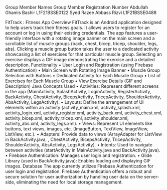 Group Member Names	      Group Member Registration Number
Abdullah Ghamis Bashir	      L1F21BSSE0122
Syed Razee Abbass Rizvi	      L1F21BSSE0488
			

FitTrack : Fitness App
Overview
FitTrack is an Android application designed to help users track their fitness goals. It allows users to register for an account or log in using their existing credentials. The app features a user-friendly interface with a rotating image banner on the main screen and a scrollable list of muscle groups (back, chest, bicep, tricep, shoulder, legs, abs). Clicking a muscle group button takes the user to a dedicated activity showcasing a list of exercises for that particular muscle group. Selecting an exercise displays a GIF image demonstrating the exercise and a detailed description.
Functionality
•	User Login and Registration (using Firebase Authentication)
•	Main Screen with Rotating Image Banner
•	Muscle Group Selection with Buttons
•	Dedicated Activity for Each Muscle Group
•	List of Exercises for Each Muscle Group
•	View Exercise Details (GIF and Description)
Java Concepts Used
•	Activities: Represent different screens in the app (MainActivity, SplashActivity, LoginActivity, RegisterActivity, BackActivity, ChestActivity, BicepsActivity, TricepActivity, ShoulderActivity, AbsActivity, LegsActivity).
•	Layouts: Define the arrangement of UI elements within an activity (activity_main.xml, activity_splash.xml, activity_login.xml, activity_register.xml, activity_back.xml, activity_chest.xml, activity_bicep.xml, activity_tricep.xml, activity_shoulder.xml, activity_abs.xml, activity_legs.xml).
•	Views: Represent UI elements like buttons, text views, images, etc. (ImageButton, TextView, ImageView, ListView, etc.).
•	Adapters: Provide data to views (ArrayAdapter for ListView in BackActivity.java, , ChestActivity, BicepsActivity, TricepActivity, ShoulderActivity, AbsActivity, LegsActivity).
•	Intents: Used to navigate between activities (startActivity in MainActivity.java and BackActivity.java).
•	Firebase Authentication: Manages user login and registration.
•	Glide Library (used in BackActivity.java): Enables loading and displaying GIF images.
Database
The app currently utilizes Firebase Authentication for user login and registration. Firebase Authentication offers a robust and secure solution for user authorization by handling user data on the server-side, eliminating the need for local storage management.

